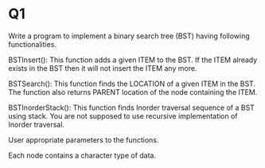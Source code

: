 # Q1
 Write a program to implement a binary search tree (BST) having following functionalities.

BSTInsert(): This function adds a given ITEM to the BST. If the ITEM already exists in the BST then it will not insert the ITEM any more.

BSTSearch(): This function finds the LOCATION of a given ITEM in the BST. The function also returns PARENT location of the node containing the ITEM. 

BSTInorderStack(): This function finds Inorder traversal sequence of a BST using stack. You are not supposed to use recursive implementation of Inorder traversal.


User appropriate parameters to the functions.

Each node contains a character type of data.